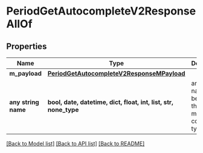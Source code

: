 # PeriodGetAutocompleteV2ResponseAllOf


## Properties
Name | Type | Description | Notes
------------ | ------------- | ------------- | -------------
**m_payload** | [**PeriodGetAutocompleteV2ResponseMPayload**](PeriodGetAutocompleteV2ResponseMPayload.md) |  | 
**any string name** | **bool, date, datetime, dict, float, int, list, str, none_type** | any string name can be used but the value must be the correct type | [optional]

[[Back to Model list]](../README.md#documentation-for-models) [[Back to API list]](../README.md#documentation-for-api-endpoints) [[Back to README]](../README.md)


